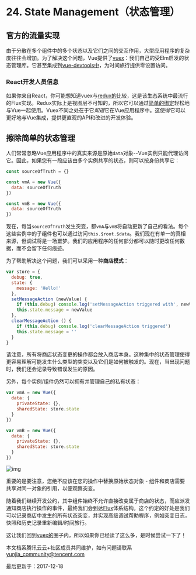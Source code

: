 # 24. State Management（状态管理）

## 官方的流量实现

由于分散在多个组件中的多个状态以及它们之间的交互作用，大型应用程序的复杂度往往会增加。为了解决这个问题，Vue提供了[vuex](https://github.com/vuejs/vuex)：我们自己的受Elm启发的状态管理库。它甚至集成到[vue-devtools中](https://github.com/vuejs/vue-devtools)，为时间旅行提供零设置访问。

### React开发人员信息

如果你来自React，你可能想知道vuex与[redux的](https://github.com/reactjs/redux)比较，这是该生态系统中最流行的Flux实现。Redux实际上是视图层不可知的，所以它可以通过[简单的绑定](https://github.com/egoist/revue)轻松地与Vue一起使用。Vuex不同之处在于它*知道*它在Vue应用程序中。这使得它可以更好地与Vue集成，提供更直观的API和改进的开发体验。

## 擦除简单的状态管理

人们常常忽略Vue应用程序中的真实来源是原始`data`对象--Vue实例只能代理访问它。因此，如果您有一段应该由多个实例共享的状态，则可以按身份共享它：

```javascript
const sourceOfTruth = {}

const vmA = new Vue({
  data: sourceOfTruth
})

const vmB = new Vue({
  data: sourceOfTruth
})
```

现在，每当`sourceOfTruth`发生突变，都`vmA`与`vmB`将自动更新了自己的看法。每个这些实例中的子组件也可以通过访问`this.$root.$data`。我们现在有单一的真相来源，但调试将是一场噩梦。我们的应用程序的任何部分都可以随时更改任何数据，而不会留下任何痕迹。

为了帮助解决这个问题，我们可以采用一种**商店模式**：

```javascript
var store = {
  debug: true,
  state: {
    message: 'Hello!'
  },
  setMessageAction (newValue) {
    if (this.debug) console.log('setMessageAction triggered with', newValue)
    this.state.message = newValue
  },
  clearMessageAction () {
    if (this.debug) console.log('clearMessageAction triggered')
    this.state.message = ''
  }
}
```

请注意，所有将商店状态变更的操作都会放入商店本身。这种集中的状态管理使得更容易理解可能发生什么类型的突变以及它们是如何被触发的。现在，当出现问题时，我们还会记录导致错误发生的原因。

另外，每个实例/组件仍然可以拥有并管理自己的私有状态：

```javascript
var vmA = new Vue({
  data: {
    privateState: {},
    sharedState: store.state
  }
})

var vmB = new Vue({
  data: {
    privateState: {},
    sharedState: store.state
  }
})
```

![img](https://ask.qcloudimg.com/http-save/devdocs/h2a5nwu9tz.png)

重要的是要注意，您绝不应该在您的操作中替换原始状态对象 - 组件和商店需要共享对同一对象的引用，以便观察突变。

随着我们继续开发公约，其中组件始终不允许直接改变属于商店的状态，而应派发通知商店执行操作的事件，最终我们会到达[Flux](https://facebook.github.io/flux/)体系结构。这个约定的好处是我们可以记录商店中发生的所有状态突变，并实现高级调试帮助程序，例如突变日志，快照和历史记录重新编辑/时间旅行。

这让我们回到[vuex的](https://github.com/vuejs/vuex)圈子内，所以如果你已经读了这么多，是时候尝试一下了！

本文档系腾讯云云+社区成员共同维护，如有问题请联系 yunjia_community@tencent.com

最后更新于：2017-12-18
